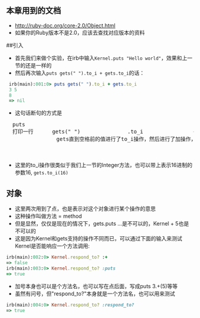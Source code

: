 ## 本章用到的文档
* http://ruby-doc.org/core-2.0/Object.html 
* 如果你的Ruby版本不是2.0，应该去查找对应版本的资料

##引入 
 * 首先我们来做个实验，在irb中输入`Kernel.puts "Hello world"`，效果和上一节的还是一样的
 * 然后再次输入`puts gets(" ").to_i + gets.to_i`的话：

 ```ruby
  irb(main):001:0> puts gets(" ").to_i + gets.to_i
  3 5
  8
  => nil
 ```
 
 * 这句话断句的方式是
 <pre>
  puts
  打印一行      gets(" ")               .to_i                +
                gets直到空格前的值进行了to_i操作，然后进行了加操作，     gets.                  to_i
                                                                        加上的是gets来的数据进行to_i操作的结果
 </pre>
 * 这里的to_i操作很类似于我们上一节的Integer方法，也可以带上表示16进制的参数16, `gets.to_i(16)`

 
## 对象
 * 这里两次用到了点，也是表示对这个对象进行某个操作的意思
 * 这种操作叫做方法 = method
 * 但是显然，仅仅是现在的情况下，gets.puts ...是不可以的，Kernel + 5也是不可以的
 * 这是因为Kernel和gets支持的操作不同而已，可以通过下面的输入来测试Kernel是否能响应一个方法调用:

 ```ruby
 irb(main):002:0> Kernel.respond_to? :+
 => false
 irb(main):003:0> Kernel.respond_to? :puts
 => true
 ```
 * 加号本身也可以是个方法名，也可以写在点后面，写成puts 3.+(5)等等
 * 虽然有问号，但"respond_to?"本身就是一个方法名，也可以用来测试
 
 ```ruby
 irb(main):004:0> Kernel.respond_to? :respond_to?
 => true
 ```
 
 
 
